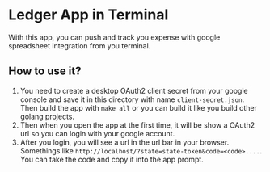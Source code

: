 # Ledger App in Terminal

With this app, you can push and track you expense with google spreadsheet integration from you terminal.

## How to use it?
1. You need to create a desktop OAuth2 client secret from your google console and save it in this directory with name `client-secret.json`. Then build the app with `make all` or you can build it like you build other golang projects.
2. Then when you open the app at the first time, it will be show a OAuth2 url so you can login with your google account.
3. After you login, you will see a url in the url bar in your browser. Somethings like `http://localhost/?state=state-token&code=<code>....`. You can take the code and copy it into the app prompt.